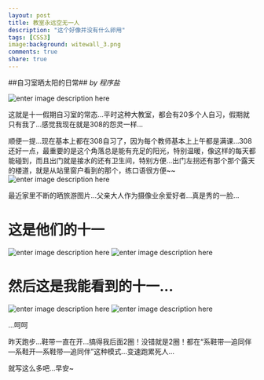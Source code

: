 ```yaml
---
layout: post
title: 教室永远空无一人
description: "这个好像并没有什么卵用"
tags: [CSS3]
image:background: witewall_3.png
comments: true
share: true
---
```

##自习室晒太阳的日常##
*by 程序盐*

![enter image description here](http://ww1.sinaimg.cn/mw690/454e8231jw1ewmszulhg1j21kw16on2n.jpg)

这就是十一假期自习室的常态...平时这种大教室，都会有20多个人自习，假期就只有我了...感觉我现在就是308的怨灵一样...

顺便一提...现在基本上都在308自习了，因为每个教师基本上上午都是满课...308还好一点，最重要的是这个角落总是能有充足的阳光，特别温暖，像这样的每天都能碰到，而且出门就是接水的还有卫生间，特别方便...出门左拐还有那个那个露天的楼道，就是从站里窗户看到的那个，练口语很方便~~
![enter image description here](http://ww1.sinaimg.cn/mw690/454e8231jw1ewmttax8v7j20ku0rsn0d.jpg)

最近家里不断的晒旅游图片...父亲大人作为摄像业余爱好者...真是秀的一脸...

这是他们的十一
=======
![enter image description here](http://ww2.sinaimg.cn/mw690/454e8231jw1ewmszt6ljtj20zk0k00xp.jpg)
![enter image description here](http://ww4.sinaimg.cn/mw690/454e8231jw1ewmszsufpij20zk0k0q6q.jpg)

然后这是我能看到的十一...
=======
![enter image description here](http://ww3.sinaimg.cn/mw690/454e8231jw1ewmsztgbopj20qo0zkacb.jpg)
![enter image description here](http://ww2.sinaimg.cn/mw690/454e8231jw1ewmszsi4nhj20zk0qomyl.jpg)

...呵呵

昨天跑步...鞋带一直在开...搞得我后面2圈！没错就是2圈！都在“系鞋带—追同伴—系鞋开—系鞋带—追同伴”这种模式...变速跑累死人...

就写这么多吧...早安~
